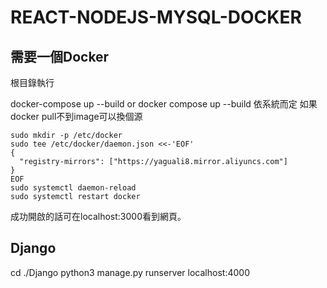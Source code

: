 # REACT-NODEJS-MYSQL-DOCKER 

需要一個Docker
---------
根目錄執行

docker-compose up --build or docker compose up --build 依系統而定
如果docker pull不到image可以換個源
```
sudo mkdir -p /etc/docker
sudo tee /etc/docker/daemon.json <<-'EOF'
{
  "registry-mirrors": ["https://yaguali8.mirror.aliyuncs.com"]
}
EOF
sudo systemctl daemon-reload
sudo systemctl restart docker
```

成功開啟的話可在localhost:3000看到網頁。

Django
---------
cd ./Django
python3 manage.py runserver localhost:4000



